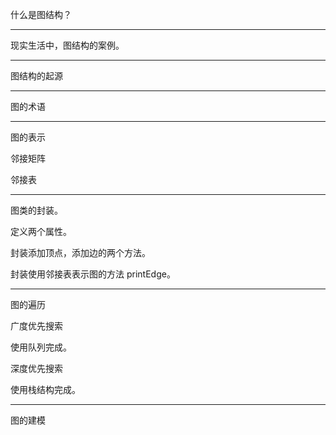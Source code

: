 什么是图结构？

---

现实生活中，图结构的案例。

---

图结构的起源

---

图的术语

---

图的表示

邻接矩阵

邻接表

---

图类的封装。

定义两个属性。

封装添加顶点，添加边的两个方法。

封装使用邻接表表示图的方法 printEdge。

---

图的遍历



广度优先搜索

使用队列完成。



深度优先搜索

使用栈结构完成。

---

图的建模